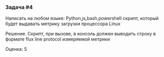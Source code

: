 ### Задача #4 ###

Написать на любом языке: Python,js,bash,powershell скрипт, который будет выдавать метрику загрузки процессора Linux

Решение. Cкрипт, при вызове, в консоль  должен выводить строку в формате flux line protocol измеряемой метрики

Оценка: 5